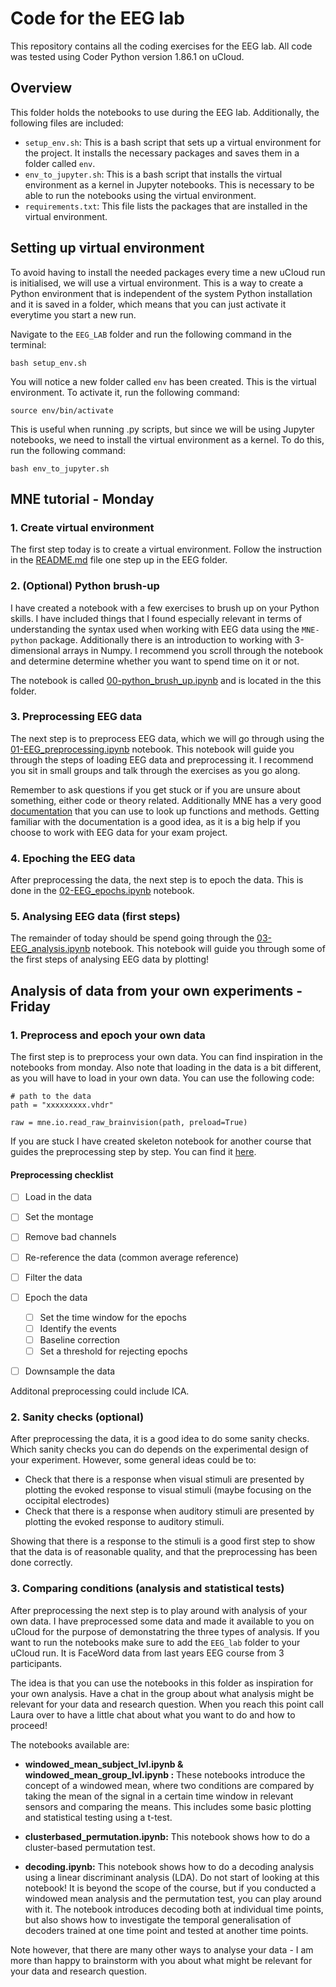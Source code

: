 # Code for the EEG lab
This repository contains all the coding exercises for the EEG lab. All code was tested using Coder Python version 1.86.1 on uCloud. 

## Overview
This folder holds the notebooks to use during the EEG lab. Additionally, the following files are included:
- `setup_env.sh`: This is a bash script that sets up a virtual environment for the project. It installs the necessary packages and saves them in a folder called `env`.
- `env_to_jupyter.sh`: This is a bash script that installs the virtual environment as a kernel in Jupyter notebooks. This is necessary to be able to run the notebooks using the virtual environment.
- `requirements.txt`: This file lists the packages that are installed in the virtual environment.



## Setting up virtual environment
To avoid having to install the needed packages every time a new uCloud run is initialised, we will use a virtual environment. This is a way to create a Python environment that is independent of the system Python installation and it is saved in a folder, which means that you can just activate it everytime you start a new run.


Navigate to the `EEG_LAB` folder and run the following command in the terminal:

```
bash setup_env.sh
```

You will notice a new folder called `env` has been created. This is the virtual environment. To activate it, run the following command:

```
source env/bin/activate
```

This is useful when running .py scripts, but since we will be using Jupyter notebooks, we need to install the virtual environment as a kernel. To do this, run the following command:

```
bash env_to_jupyter.sh
```


## MNE tutorial - Monday

### 1. Create virtual environment
The first step today is to create a virtual environment. Follow the instruction in the [README.md](#setting-up-virtual-environment) file one step up in the EEG folder.

### 2. (Optional) Python brush-up
I have created a notebook with a few exercises to brush up on your Python skills. I have included things that I found especially relevant in terms of understanding the syntax used when working with EEG data using the `MNE-python` package. Additionally there is an introduction to working with 3-dimensional arrays in Numpy. I recommend you scroll through the notebook and determine determine whether you want to spend time on it or not.

The notebook is called [00-python_brush_up.ipynb](00-python_brush_up.ipynb) and is located in the this folder.

### 3. Preprocessing  EEG data
The next step is to preprocess EEG data, which we will go through using the [01-EEG_preprocessing.ipynb](01-EEG_preprocessing.ipynb) notebook. This notebook will guide you through the steps of loading EEG data and preprocessing it. I recommend you sit in small groups and talk through the exercises as you go along. 

Remember to ask questions if you get stuck or if you are unsure about something, either code or theory related. Additionally MNE has a very good [documentation](https://mne.tools/stable/index.html) that you can use to look up functions and methods. Getting familiar with the documentation is a good idea, as it is a big help if you choose to work with EEG data for your exam project.

### 4. Epoching the EEG data
After preprocessing the data, the next step is to epoch the data. This is done in the [02-EEG_epochs.ipynb](02-EEG_epochs.ipynb) notebook. 

### 5. Analysing EEG data (first steps)
The remainder of today should be spend going through the [03-EEG_analysis.ipynb](03-EEG_analysis.ipynb) notebook. This notebook will guide you through some of the first steps of analysing EEG data by plotting!


## Analysis of data from your own experiments - Friday

### 1. Preprocess and epoch your own data
The first step is to preprocess your own data. You can find inspiration in the notebooks from monday. Also note that loading in the data is a bit different, as you will have to load in your own data. You can use the following code:
```
# path to the data
path = "xxxxxxxxx.vhdr"

raw = mne.io.read_raw_brainvision(path, preload=True)
```

If you are stuck I have created skeleton notebook for another course that guides the preprocessing step by step. You can find it [here](https://github.com/laurabpaulsen/LaCoBra-E23/blob/main/EEG-analysis/EEG_analysis.ipynb).

#### Preprocessing checklist
- [ ] Load in the data
- [ ] Set the montage
- [ ] Remove bad channels
- [ ] Re-reference the data (common average reference)
- [ ] Filter the data
- [ ] Epoch the data 
    - [ ] Set the time window for the epochs
    - [ ] Identify the events
    - [ ] Baseline correction
    - [ ] Set a threshold for rejecting epochs
- [ ] Downsample the data


Additonal preprocessing could include ICA.



### 2. Sanity checks (optional)
After preprocessing the data, it is a good idea to do some sanity checks. Which sanity checks you can do depends on the experimental design of your experiment. However, some general ideas could be to:
* Check that there is a response when visual stimuli are presented by plotting the evoked response to visual stimuli (maybe focusing on the occipital electrodes)
* Check that there is a response when auditory stimuli are presented by plotting the evoked response to auditory stimuli.

Showing that there is a response to the stimuli is a good first step to show that the data is of reasonable quality, and that the preprocessing has been done correctly.

### 3. Comparing conditions (analysis and statistical tests)
After preprocessing the next step is to play around with analysis of your own data. I have preprocessed some data and made it available to you on uCloud for the purpose of demonstatring the three types of analysis. If you want to run the notebooks make sure to add the `EEG_lab` folder to your uCloud run. It is FaceWord data from last years EEG course from 3 participants. 

The idea is that you can use the notebooks in this folder as inspiration for your own analysis. Have a chat in the group about what analysis might be relevant for your data and research question. When you reach this point call Laura over to have a little chat about what you want to do and how to proceed!

The notebooks available are:

- **windowed_mean_subject_lvl.ipynb & windowed_mean_group_lvl.ipynb :** These notebooks introduce the concept of a windowed mean, where two conditions are compared by taking the mean of the signal in a certain time window in relevant sensors and comparing the means. This includes some basic plotting and statistical testing using a t-test.

- **clusterbased_permutation.ipynb:** This notebook shows how to do a cluster-based permutation test. 

- **decoding.ipynb:** This notebook shows how to do a decoding analysis using a linear discriminant analysis (LDA). Do not start of looking at this notebook! It is beyond the scope of the course, but if you conducted a windowed mean analysis and the permutation test, you can play around with it. The notebook introduces decoding both at individual time points, but also shows how to investigate the temporal generalisation of decoders trained at one time point and tested at another time points.


Note however, that there are many other ways to analyse your data - I am more than happy to brainstorm with you about what might be relevant for your data and research question. 






